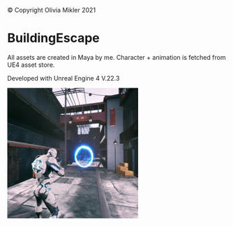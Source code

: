 © Copyright Olivia Mikler 2021
# BuildingEscape

All assets are created in Maya by me.
Character + animation is fetched from UE4 asset store.

Developed with Unreal Engine 4 V.22.3

<img src="BuildingEscape_status.png" width="300">
